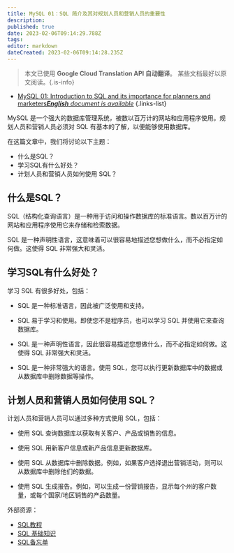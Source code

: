```yaml
---
title: MySQL 01：SQL 简介及其对规划人员和营销人员的重要性
description: 
published: true
date: 2023-02-06T09:14:29.788Z
tags: 
editor: markdown
dateCreated: 2023-02-06T09:14:28.235Z
---
```


> 本文已使用 **Google Cloud Translation API 自动翻译**。
某些文档最好以原文阅读。{.is-info}



- [MySQL 01: Introduction to SQL and its importance for planners and marketers***English** document is available*](/en/Knowledge-base/mysql-for-planner-marketers/Learning/mysql-01-introduction-to-sql-and-its-importance-for-planners-and-marketers)
{.links-list}


MySQL 是一个强大的数据库管理系统，被数以百万计的网站和应用程序使用。规划人员和营销人员必须对 SQL 有基本的了解，以便能够使用数据库。

在这篇文章中，我们将讨论以下主题：

* 什么是SQL？
* 学习SQL有什么好处？
* 计划人员和营销人员如何使用 SQL？

## 什么是SQL？

SQL（结构化查询语言）是一种用于访问和操作数据库的标准语言。数以百万计的网站和应用程序使用它来存储和检索数据。

SQL 是一种声明性语言，这意味着可以很容易地描述您想做什么，而不必指定如何做。这使得 SQL 非常强大和灵活。

## 学习SQL有什么好处？

学习 SQL 有很多好处，包括：

* SQL 是一种标准语言，因此被广泛使用和支持。

* SQL 易于学习和使用。即使您不是程序员，也可以学习 SQL 并使用它来查询数据库。

* SQL 是一种声明性语言，因此很容易描述您想做什么，而不必指定如何做。这使得 SQL 非常强大和灵活。

* SQL 是一种非常强大的语言。使用 SQL，您可以执行更新数据库中的数据或从数据库中删除数据等操作。

## 计划人员和营销人员如何使用 SQL？

计划人员和营销人员可以通过多种方式使用 SQL，包括：

* 使用 SQL 查询数据库以获取有关客户、产品或销售的信息。

* 使用 SQL 用新客户信息或新产品信息更新数据库。

* 使用 SQL 从数据库中删除数据。例如，如果客户选择退出营销活动，则可以从数据库中删除他们的数据。

* 使用 SQL 生成报告。例如，可以生成一份营销报告，显示每个州的客户数量，或每个国家/地区销售的产品数量。

外部资源：

* [SQL教程](https://www.w3schools.com/sql/)
* [SQL 基础知识](https://www.tutorialspoint.com/sql/sql_basic_syntax.htm)
* [SQL备忘单](https://www.codecademy.com/articles/sql-cheat-sheet)